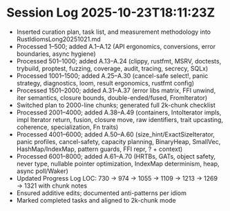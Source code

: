 # Session Log 2025-10-23T18:11:23Z

- Inserted curation plan, task list, and measurement methodology into RustIdiomsLong20251021.md
- Processed 1–500; added A.1–A.12 (API ergonomics, conversions, error boundaries, async hygiene)
- Processed 501–1000; added A.13–A.24 (clippy, rustfmt, MSRV, doctests, trybuild, proptest, fuzzing, coverage, audit, tracing, secrecy, SQLx)
- Processed 1001–1500; added A.25–A.30 (cancel-safe select!, panic strategy, diagnostics, loom, result ergonomics, rustfmt config)
- Processed 1501–2000; added A.31–A.37 (error libs matrix, FFI unwind, iter semantics, closure bounds, double-ended/fused, FromIterator)
- Switched plan to 2000-line chunks; generated full 2k-chunk checklist
- Processed 2001–4000; added A.38–A.49 (containers, IntoIterator impls, impl Iterator return, fusion, closure move, raw identifiers, trait upcasting, coherence, specialization, Fn traits)
- Processed 4001–6000; added A.50–A.60 (size_hint/ExactSizeIterator, panic profiles, cancel-safety, capacity planning, BinaryHeap, SmallVec, HashMap/IndexMap, pattern guards, FFI repr, ? + context)
- Processed 6001–8000; added A.61–A.70 (HRTBs, GATs, object safety, never type, nullable pointer optimization, IndexMap determinism, heap, async poll/Waker)
- Updated Progress Log LOC: 730 → 974 → 1055 → 1109 → 1213 → 1269 → 1321 with chunk notes
- Ensured additive edits; documented anti-patterns per idiom
- Marked completed tasks and aligned to 2k-chunk mode
